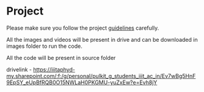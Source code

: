 # Project
Please make sure you follow the project [guidelines](./guidelines.md) carefully.

All the images and videos will be present in drive and can be downloaded in images folder to run the code.

All the code will be present in source folder

drivelink - https://iiitaphyd-my.sharepoint.com/:f:/g/personal/pulkit_g_students_iiit_ac_in/Ev7wBg5HnF9EpSY_eUpBfRQB0O15NWLaH0PKGMU-yuZxEw?e=Evh8jY